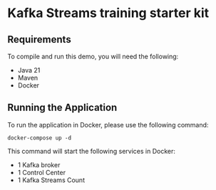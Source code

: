 # Kafka Streams training starter kit


## Requirements

To compile and run this demo, you will need the following:

- Java 21
- Maven
- Docker

## Running the Application


To run the application in Docker, please use the following command:

```console
docker-compose up -d
```

This command will start the following services in Docker:

- 1 Kafka broker
- 1 Control Center
- 1 Kafka Streams Count
